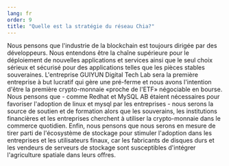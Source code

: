 ```yaml
---
lang: fr
order: 9
title: "Quelle est la stratégie du réseau Chia?"
---
```


Nous pensons que l'industrie de la blockchain est toujours dirigée par des développeurs. Nous entendons être la chaîne supérieure pour le déploiement de nouvelles applications et services ainsi que le seul choix sérieux et sécurisé pour des applications telles que les pièces stables souveraines. L'entreprise GUIYUN Digital Tech Lab sera la première entreprise à but lucratif qui gère une pré-ferme et nous avons l'intention d'être la première crypto-monnaie «proche de l'ETF» négociable en bourse. Nous pensons que - comme Redhat et MySQL AB étaient nécessaires pour favoriser l'adoption de linux et mysql par les entreprises - nous serons la source de soutien et de formation alors que les souverains, les institutions financières et les entreprises cherchent à utiliser la crypto-monnaie dans le commerce quotidien. Enfin, nous pensons que nous serons en mesure de tirer parti de l'écosystème de stockage pour stimuler l'adoption dans les entreprises et les utilisateurs finaux, car les fabricants de disques durs et les vendeurs de serveurs de stockage sont susceptibles d'intégrer l'agriculture spatiale dans leurs offres.
